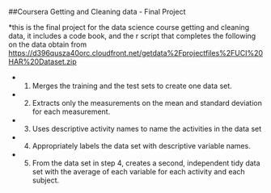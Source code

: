 ##Coursera Getting and Cleaning data - Final Project

*this is the final project for the data science course getting and cleaning data, it includes a code book, and the r script that completes the following on the data obtain from https://d396qusza40orc.cloudfront.net/getdata%2Fprojectfiles%2FUCI%20HAR%20Dataset.zip
* 1. Merges the training and the test sets to create one data set.
* 2. Extracts only the measurements on the mean and standard deviation for each measurement.
* 3. Uses descriptive activity names to name the activities in the data set
* 4. Appropriately labels the data set with descriptive variable names.
* 5. From the data set in step 4, creates a second, independent tidy data set with the average of each variable for each activity and each subject.